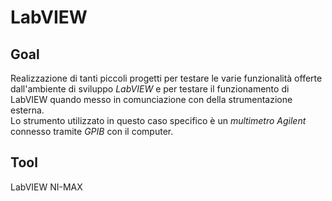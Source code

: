 # LabVIEW

## Goal
Realizzazione di tanti piccoli progetti per testare le varie funzionalità offerte dall'ambiente di sviluppo *LabVIEW* e per testare il funzionamento di LabVIEW quando messo in comunciazione con della strumentazione esterna.  
Lo strumento utilizzato in questo caso specifico è un *multimetro Agilent* connesso tramite *GPIB* con il computer.

## Tool
LabVIEW
NI-MAX
